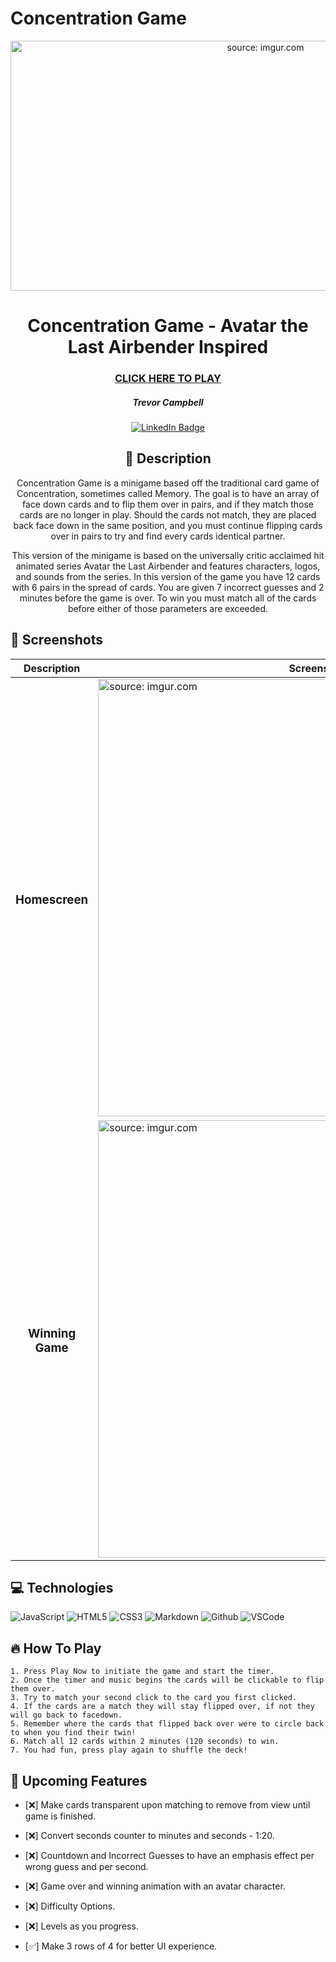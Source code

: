 # Concentration Game 
<div id="header" align="center">
  <a href="https://imgur.com/KU6WatN"><img src="https://i.imgur.com/KU6WatN.png" title="source: imgur.com" width="800" height="400"/></a>
</div>

  <div id="description" align="center">

  # Concentration Game - Avatar the Last Airbender Inspired

  ### [CLICK HERE TO PLAY](https://raretc.github.io/Concentration-Game-/)

  ##### Trevor Campbell

[![LinkedIn Badge](https://img.shields.io/badge/-@profpan396-blue?style=flat&logo=Linkedin&logoColor=black)](https://www.linkedin.com/in/trevor-campbell-a9188624a/)

  ## :pencil: Description

Concentration Game is a minigame based off the traditional card game of Concentration, sometimes called Memory. 
The goal is to have an array of face down cards and to flip them over in pairs, and if they match those cards are no longer in play.
Should the cards not match, they are placed back face down in the same position, and you must continue flipping cards over in pairs to try
and find every cards identical partner. 

This version of the minigame is based on the universally critic acclaimed hit animated series Avatar the Last Airbender and features characters, logos, 
and sounds from the series. In this version of the game you have 12 cards with 6 pairs in the spread of cards. You are given 7 incorrect guesses and 2 minutes
before the game is over. To win you must match all of the cards before either of those parameters are exceeded. 
  </div>
  
 ## :camera_flash: Screenshots 

  |   Description | Screenshot | 
  |:-------------:| -----------|
  | <h3>Homescreen</h3> | <a href="https://imgur.com/zZkl2Rb"><img src="https://i.imgur.com/zZkl2Rb.png" title="source: imgur.com" width="700"/></a>
  | <h3 align="center">Winning Game</h3> |<a href="https://imgur.com/8YnyEM6"><img src="https://i.imgur.com/8YnyEM6.png" title="source: imgur.com" width="700"/></a>
  
   ## :computer: Technologies 
    
   ![JavaScript](https://img.shields.io/badge/-JavaScript-05122A?style=flat&logo=javascript)
   ![HTML5](https://img.shields.io/badge/-HTML5-05122A?style=flat&logo=html5)
   ![CSS3](https://img.shields.io/badge/-CSS-05122A?style=flat&logo=css3)
   ![Markdown](https://img.shields.io/badge/-Markdown-05122A?style=flat&logo=markdown)
   ![Github](https://img.shields.io/badge/-GitHub-05122A?style=flat&logo=github)
   ![VSCode](https://img.shields.io/badge/-VS_Code-05122A?style=flat&logo=visualstudio)
   
   ## :fire: How To Play

    1. Press Play Now to initiate the game and start the timer.
    2. Once the timer and music begins the cards will be clickable to flip them over.
    3. Try to match your second click to the card you first clicked. 
    4. If the cards are a match they will stay flipped over, if not they will go back to facedown.
    5. Remember where the cards that flipped back over were to circle back to when you find their twin!
    6. Match all 12 cards within 2 minutes (120 seconds) to win. 
    7. You had fun, press play again to shuffle the deck! 
    
  ## :eyes: Upcoming Features

- [:x:] Make cards transparent upon matching to remove from view until game is finished. 

- [:x:] Convert seconds counter to minutes and seconds - 1:20.

- [:x:] Countdown and Incorrect Guesses to have an emphasis effect per wrong guess and per second. 

- [:x:] Game over and winning animation with an avatar character.

- [:x:] Difficulty Options.

- [:x:] Levels as you progress.

- [:white_check_mark:] Make 3 rows of 4 for better UI experience.
